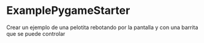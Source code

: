 # ExamplePygameStarter
Crear un ejemplo de una pelotita rebotando por la pantalla y con una barrita que se puede controlar
